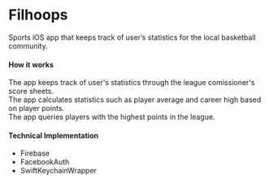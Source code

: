 # Filhoops

Sports iOS app that keeps track of user’s statistics for the local basketball community. 

#### How it works

The app keeps track of user's statistics through the league comissioner's score sheets.   
The app calculates statistics such as player average and career high based on player points.   
The app queries players with the highest points in the league.   

#### Technical Implementation
* Firebase
* FacebookAuth
* SwiftKeychainWrapper


